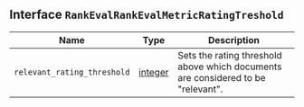 ## Interface `RankEvalRankEvalMetricRatingTreshold`

| Name | Type | Description |
| - | - | - |
| `relevant_rating_threshold` | [integer](./integer.md) | Sets the rating threshold above which documents are considered to be "relevant". |
